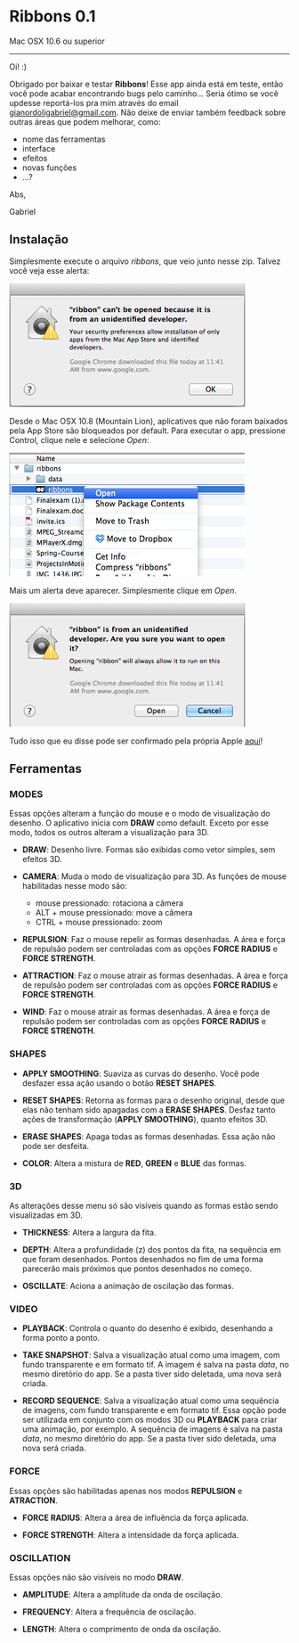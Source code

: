 # Ribbons 0.1

Mac OSX 10.6 ou superior

---

Oi! :)

Obrigado por baixar e testar **Ribbons**! Esse app ainda está em teste, então você pode acabar encontrando bugs pelo caminho... Seria ótimo se você updesse reportá-los pra mim através do email gianordoligabriel@gmail.com. Não deixe de enviar também feedback sobre outras áreas que podem melhorar, como:

* nome das ferramentas
* interface
* efeitos
* novas funções
* ...?

Abs,

Gabriel


## Instalação

Simplesmente execute o arquivo *ribbons*, que veio junto nesse zip. Talvez você veja esse alerta: 

![Unindentified Developer 1](README/unindentified_developer_0.png)

Desde o Mac OSX 10.8 (Mountain Lion), aplicativos que não foram baixados pela App Store são bloqueados por default. Para executar o app, pressione Control, clique nele e selecione *Open*:

![Unindentified Developer](README/unindentified_developer_1.png)

Mais um alerta deve aparecer. Simplesmente clique em *Open*.

![Unindentified Developer](README/unindentified_developer_2.png)

Tudo isso que eu disse pode ser confirmado pela própria Apple [aqui](http://support.apple.com/kb/ph11436)!


## Ferramentas

### MODES

Essas opções alteram a função do mouse e o modo de visualização do desenho. O aplicativo inicia com **DRAW** como default. Exceto por esse modo, todos os outros alteram a visualização para 3D.

* **DRAW**: Desenho livre. Formas são exibidas como vetor simples, sem efeitos 3D.

* **CAMERA**: Muda o modo de visualização para 3D. As funções de mouse habilitadas nesse modo são:

	* mouse pressionado: rotaciona a câmera
	* ALT + mouse pressionado: move a câmera
	* CTRL + mouse pressionado: zoom

* **REPULSION**: Faz o mouse repelir as formas desenhadas. A área e força de repulsão podem ser controladas com as opções **FORCE RADIUS** e **FORCE STRENGTH**.

* **ATTRACTION**: Faz o mouse atrair as formas desenhadas. A área e força de repulsão podem ser controladas com as opções **FORCE RADIUS** e **FORCE STRENGTH**.

* **WIND**: Faz o mouse atrair as formas desenhadas. A área e força de repulsão podem ser controladas com as opções **FORCE RADIUS** e **FORCE STRENGTH**.


### SHAPES

* **APPLY SMOOTHING**: Suaviza as curvas do desenho. Você pode desfazer essa ação usando o botão **RESET SHAPES**.

* **RESET SHAPES**: Retorna as formas para o desenho original, desde que elas não tenham sido apagadas com a **ERASE SHAPES**. Desfaz tanto ações de transformação (**APPLY SMOOTHING**), quanto efeitos 3D.
 
* **ERASE SHAPES**: Apaga todas as formas desenhadas. Essa ação não pode ser desfeita.

* **COLOR**: Altera a mistura de **RED**, **GREEN** e **BLUE** das formas.


### 3D

As alterações desse menu só são visíveis quando as formas estão sendo visualizadas em 3D.

* **THICKNESS**: Altera a largura da fita.

* **DEPTH**: Altera a profundidade (z) dos pontos da fita, na sequência em que foram desenhados. Pontos desenhados no fim de uma forma parecerão mais próximos que pontos desenhados no começo.

* **OSCILLATE**: Aciona a animação de oscilação das formas.


### VIDEO

* **PLAYBACK**: Controla o quanto do desenho é exibido, desenhando a forma ponto a ponto.

* **TAKE SNAPSHOT**: Salva a visualização atual como uma imagem, com fundo transparente e em formato tif. A imagem é salva na pasta *data*, no mesmo diretório do app. Se a pasta tiver sido deletada, uma nova será criada.

* **RECORD SEQUENCE**: Salva a visualização atual como uma sequência de imagens, com fundo transparente e em formato tif. Essa opção pode ser utilizada em conjunto com os modos 3D ou **PLAYBACK** para criar uma animação, por exemplo. A sequência de imagens é salva na pasta *data*, no mesmo diretório do app. Se a pasta tiver sido deletada, uma nova será criada.


### FORCE

Essas opções são habilitadas apenas nos modos **REPULSION** e **ATRACTION**.

* **FORCE RADIUS**: Altera a área de influência da força aplicada.

* **FORCE STRENGTH**: Altera a intensidade da força aplicada.


### OSCILLATION

Essas opções não são visíveis no modo **DRAW**.

* **AMPLITUDE**: Altera a amplitude da onda de oscilação.

* **FREQUENCY**: Altera a frequência de oscilação.

* **LENGTH**: Altera o comprimento de onda da oscilação.